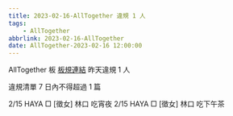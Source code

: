 ```yaml
---
title: 2023-02-16-AllTogether 違規 1 人
tags:
    - AllTogether
abbrlink: 2023-02-16-AllTogether
date: AllTogether-2023-02-16 12:00:00
---
```

AllTogether 板 [板規連結](https://www.ptt.cc/bbs/AllTogether/M.1643211430.A.5FB.html)
昨天違規 1 人
<!-- more -->

違規清單
7 日內不得超過 1 篇

2/15 HAYA □ [徵女] 林口 吃宵夜
2/15 HAYA □ [徵女] 林口 吃下午茶